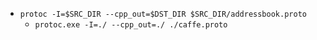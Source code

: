 *	`protoc -I=$SRC_DIR --cpp_out=$DST_DIR $SRC_DIR/addressbook.proto`
	*	`protoc.exe -I=./ --cpp_out=./ ./caffe.proto`